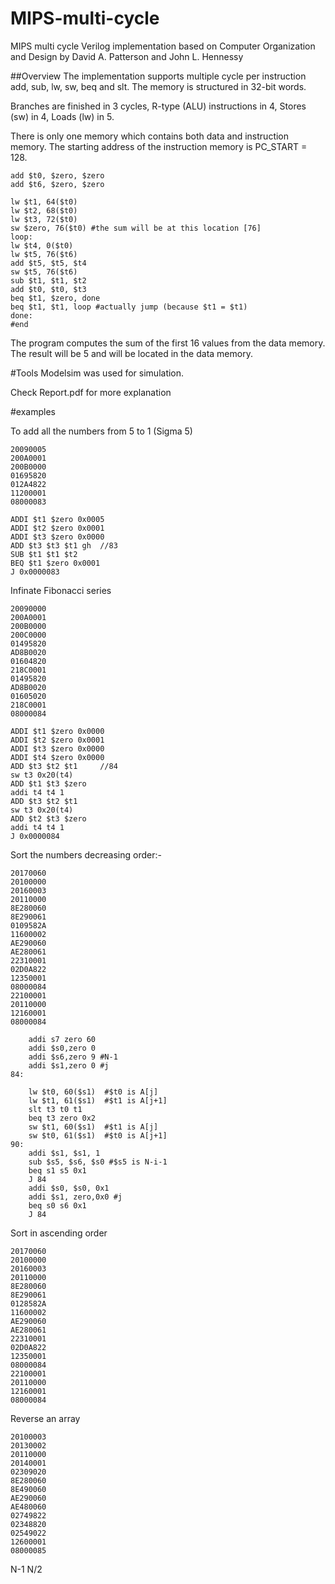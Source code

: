# MIPS-multi-cycle
MIPS multi cycle Verilog implementation based on Computer Organization and Design by David A. Patterson and John L. Hennessy

##Overview
The implementation supports multiple cycle per instruction add, sub, lw, sw, beq and slt.
The memory is structured in 32-bit words.

Branches are finished in 3 cycles, R-type (ALU) instructions in 4, Stores (sw) in 4, Loads (lw) in 5.

There is only one memory which contains both data and instruction memory. 
The starting address of the instruction memory is PC_START = 128.
```
add $t0, $zero, $zero
add $t6, $zero, $zero

lw $t1, 64($t0)
lw $t2, 68($t0)
lw $t3, 72($t0)
sw $zero, 76($t0) #the sum will be at this location [76]
loop:
lw $t4, 0($t0)
lw $t5, 76($t6)
add $t5, $t5, $t4
sw $t5, 76($t6)
sub $t1, $t1, $t2
add $t0, $t0, $t3
beq $t1, $zero, done
beq $t1, $t1, loop #actually jump (because $t1 = $t1)
done:
#end
```
The program computes the sum of the first 16 values from the data memory. 
The result will be 5 and will be located in the data memory.

#Tools
Modelsim was used for simulation. 

Check Report.pdf for more explanation

#examples

To add all the numbers from 5 to 1 (Sigma 5)
```
20090005 
200A0001
200B0000
01695820
012A4822
11200001
08000083
```
```
ADDI $t1 $zero 0x0005
ADDI $t2 $zero 0x0001
ADDI $t3 $zero 0x0000  
ADD $t3 $t3 $t1	gh	//83
SUB $t1 $t1 $t2
BEQ $t1 $zero 0x0001
J 0x0000083
```
Infinate Fibonacci series

```
20090000
200A0001
200B0000
200C0000
01495820
AD8B0020
01604820
218C0001
01495820
AD8B0020
01605020
218C0001
08000084
```
```
ADDI $t1 $zero 0x0000
ADDI $t2 $zero 0x0001
ADDI $t3 $zero 0x0000  
ADDI $t4 $zero 0x0000  
ADD $t3 $t2 $t1		//84
sw t3 0x20(t4)
ADD $t1 $t3 $zero
addi t4 t4 1
ADD $t3 $t2 $t1	
sw t3 0x20(t4)	
ADD $t2 $t3 $zero
addi t4 t4 1
J 0x0000084
```
Sort the numbers decreasing order:-
```
20170060
20100000
20160003
20110000
8E280060
8E290061
0109582A
11600002
AE290060
AE280061
22310001
02D0A822
12350001
08000084
22100001
20110000
12160001
08000084
```
```
	addi s7 zero 60
	addi $s0,zero 0
	addi $s6,zero 9 #N-1
	addi $s1,zero 0 #j
84:

	lw $t0, 60($s1)  #$t0 is A[j]	
	lw $t1, 61($s1)  #$t1 is A[j+1]	
	slt t3 t0 t1
	beq t3 zero 0x2
	sw $t1, 60($s1)  #$t1 is A[j]	
	sw $t0, 61($s1)  #$t0 is A[j+1]	
90:
	addi $s1, $s1, 1
	sub $s5, $s6, $s0 #$s5 is N-i-1
	beq s1 s5 0x1
	J 84
	addi $s0, $s0, 0x1 
	addi $s1, zero,0x0 #j
	beq s0 s6 0x1
	J 84
```	

Sort in ascending order

```
20170060
20100000
20160003
20110000
8E280060
8E290061
0128582A
11600002
AE290060
AE280061
22310001
02D0A822
12350001
08000084
22100001
20110000
12160001
08000084
```
Reverse an array 


```
20100003 
20130002
20110000
20140001
02309020
8E280060
8E490060
AE290060
AE480060
02749822
02348820
02549022
12600001
08000085
```

N-1
N/2
